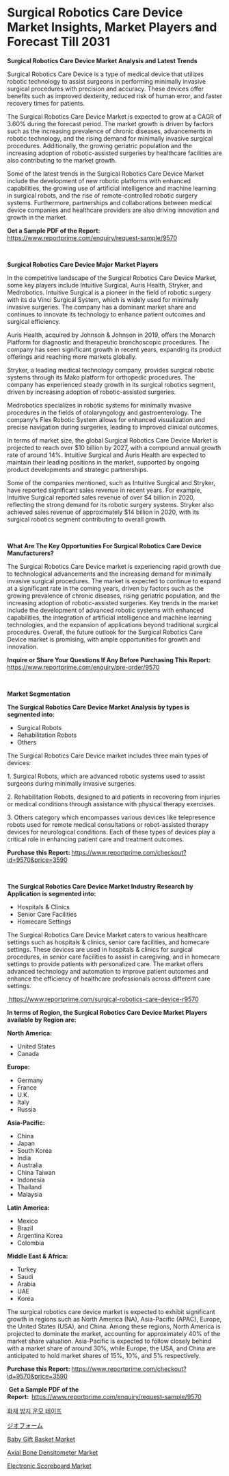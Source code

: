 <p><h1>Surgical Robotics Care Device Market Insights, Market Players and Forecast Till 2031</h1></p><p><strong>Surgical Robotics Care Device Market Analysis and Latest Trends</strong></p>
<p><p>Surgical Robotics Care Device is a type of medical device that utilizes robotic technology to assist surgeons in performing minimally invasive surgical procedures with precision and accuracy. These devices offer benefits such as improved dexterity, reduced risk of human error, and faster recovery times for patients.</p><p>The Surgical Robotics Care Device Market is expected to grow at a CAGR of 3.60% during the forecast period. The market growth is driven by factors such as the increasing prevalence of chronic diseases, advancements in robotic technology, and the rising demand for minimally invasive surgical procedures. Additionally, the growing geriatric population and the increasing adoption of robotic-assisted surgeries by healthcare facilities are also contributing to the market growth.</p><p>Some of the latest trends in the Surgical Robotics Care Device Market include the development of new robotic platforms with enhanced capabilities, the growing use of artificial intelligence and machine learning in surgical robots, and the rise of remote-controlled robotic surgery systems. Furthermore, partnerships and collaborations between medical device companies and healthcare providers are also driving innovation and growth in the market.</p></p>
<p><strong>Get a Sample PDF of the Report:&nbsp;</strong> <a href="https://www.reportprime.com/enquiry/request-sample/9570">https://www.reportprime.com/enquiry/request-sample/9570</a></p>
<p>&nbsp;</p>
<p><strong>Surgical Robotics Care Device Major Market Players</strong></p>
<p><p>In the competitive landscape of the Surgical Robotics Care Device Market, some key players include Intuitive Surgical, Auris Health, Stryker, and Medrobotics. Intuitive Surgical is a pioneer in the field of robotic surgery with its da Vinci Surgical System, which is widely used for minimally invasive surgeries. The company has a dominant market share and continues to innovate its technology to enhance patient outcomes and surgical efficiency.</p><p>Auris Health, acquired by Johnson & Johnson in 2019, offers the Monarch Platform for diagnostic and therapeutic bronchoscopic procedures. The company has seen significant growth in recent years, expanding its product offerings and reaching more markets globally.</p><p>Stryker, a leading medical technology company, provides surgical robotic systems through its Mako platform for orthopedic procedures. The company has experienced steady growth in its surgical robotics segment, driven by increasing adoption of robotic-assisted surgeries.</p><p>Medrobotics specializes in robotic systems for minimally invasive procedures in the fields of otolaryngology and gastroenterology. The company's Flex Robotic System allows for enhanced visualization and precise navigation during surgeries, leading to improved clinical outcomes.</p><p>In terms of market size, the global Surgical Robotics Care Device Market is projected to reach over $10 billion by 2027, with a compound annual growth rate of around 14%. Intuitive Surgical and Auris Health are expected to maintain their leading positions in the market, supported by ongoing product developments and strategic partnerships.</p><p>Some of the companies mentioned, such as Intuitive Surgical and Stryker, have reported significant sales revenue in recent years. For example, Intuitive Surgical reported sales revenue of over $4 billion in 2020, reflecting the strong demand for its robotic surgery systems. Stryker also achieved sales revenue of approximately $14 billion in 2020, with its surgical robotics segment contributing to overall growth.</p></p>
<p>&nbsp;</p>
<p><strong>What Are The Key Opportunities For Surgical Robotics Care Device Manufacturers?</strong></p>
<p><p>The Surgical Robotics Care Device market is experiencing rapid growth due to technological advancements and the increasing demand for minimally invasive surgical procedures. The market is expected to continue to expand at a significant rate in the coming years, driven by factors such as the growing prevalence of chronic diseases, rising geriatric population, and the increasing adoption of robotic-assisted surgeries. Key trends in the market include the development of advanced robotic systems with enhanced capabilities, the integration of artificial intelligence and machine learning technologies, and the expansion of applications beyond traditional surgical procedures. Overall, the future outlook for the Surgical Robotics Care Device market is promising, with ample opportunities for growth and innovation.</p></p>
<p><strong>Inquire or Share Your Questions If Any Before Purchasing This Report:</strong> <a href="https://www.reportprime.com/enquiry/pre-order/9570">https://www.reportprime.com/enquiry/pre-order/9570</a></p>
<p>&nbsp;</p>
<p><strong>Market Segmentation</strong></p>
<p><strong>The Surgical Robotics Care Device Market Analysis by types is segmented into:</strong></p>
<p><ul><li>Surgical Robots</li><li>Rehabilitation Robots</li><li>Others</li></ul></p>
<p><p>The Surgical Robotics Care Device market includes three main types of devices: </p><p>1. Surgical Robots, which are advanced robotic systems used to assist surgeons during minimally invasive surgeries. </p><p>2. Rehabilitation Robots, designed to aid patients in recovering from injuries or medical conditions through assistance with physical therapy exercises. </p><p>3. Others category which encompasses various devices like telepresence robots used for remote medical consultations or robot-assisted therapy devices for neurological conditions. Each of these types of devices play a critical role in enhancing patient care and treatment outcomes.</p></p>
<p><strong>Purchase this Report:&nbsp;</strong><a href="https://www.reportprime.com/checkout?id=9570&price=3590">https://www.reportprime.com/checkout?id=9570&price=3590</a></p>
<p>&nbsp;</p>
<p><strong>The Surgical Robotics Care Device Market Industry Research by Application is segmented into:</strong></p>
<p><ul><li>Hospitals & Clinics</li><li>Senior Care Facilities</li><li>Homecare Settings</li></ul></p>
<p><p>The Surgical Robotics Care Device Market caters to various healthcare settings such as hospitals & clinics, senior care facilities, and homecare settings. These devices are used in hospitals & clinics for surgical procedures, in senior care facilities to assist in caregiving, and in homecare settings to provide patients with personalized care. The market offers advanced technology and automation to improve patient outcomes and enhance the efficiency of healthcare professionals across different care settings.</p></p>
<p><a href="https://www.reportprime.com/surgical-robotics-care-device-r9570">&nbsp;https://www.reportprime.com/surgical-robotics-care-device-r9570</a></p>
<p><strong>In terms of Region, the Surgical Robotics Care Device Market Players available by Region are:</strong></p>
<p>
    <p> <strong> North America: </strong>
        <ul>
            <li>United States</li>
            <li>Canada</li>
        </ul>
        </p> 
    <p> <strong> Europe: </strong>
        <ul>
            <li>Germany</li>
            <li>France</li>
            <li>U.K.</li>
            <li>Italy</li>
            <li>Russia</li>
        </ul>
        </p> 
    <p> <strong> Asia-Pacific: </strong>
        <ul>
            <li>China</li>
            <li>Japan</li>
            <li>South Korea</li>
            <li>India</li>
            <li>Australia</li>
            <li>China Taiwan</li>
            <li>Indonesia</li>
            <li>Thailand</li>
            <li>Malaysia</li>
        </ul>
        </p> 
    <p> <strong> Latin America: </strong>
        <ul>
            <li>Mexico</li>
            <li>Brazil</li>
            <li>Argentina Korea</li>
            <li>Colombia</li>
        </ul>
        </p> 
    <p> <strong> Middle East & Africa: </strong>
        <ul>
            <li>Turkey</li>
            <li>Saudi</li>
            <li>Arabia</li>
            <li>UAE</li>
            <li>Korea</li>
        </ul>
    </p>
    </p>
<p><p>The surgical robotics care device market is expected to exhibit significant growth in regions such as North America (NA), Asia-Pacific (APAC), Europe, the United States (USA), and China. Among these regions, North America is projected to dominate the market, accounting for approximately 40% of the market share valuation. Asia-Pacific is expected to follow closely behind with a market share of around 30%, while Europe, the USA, and China are anticipated to hold market shares of 15%, 10%, and 5% respectively.</p></p>
<p><strong>Purchase this Report: </strong><a href="https://www.reportprime.com/checkout?id=9570&price=3590">https://www.reportprime.com/checkout?id=9570&price=3590</a></p>
<p>&nbsp;<strong>Get a Sample PDF of the Report:&nbsp;&nbsp;</strong><a href="https://www.reportprime.com/enquiry/request-sample/9570">https://www.reportprime.com/enquiry/request-sample/9570</a></p>
<p><strong></strong></p>
<p><p><a href="https://github.com/joannescott9078/Market-Research-Report-List-1/blob/main/351686173864.md">화재 방지 운모 테이프</a></p><p><a href="https://github.com/laurenreichert/Market-Research-Report-List-1/blob/main/244829878650.md">ジオフォーム</a></p><p><a href="https://issuu.com/reportprime-2/docs/baby-gift-basket-market-size-2030.pptx">Baby Gift Basket Market</a></p><p><a href="https://github.com/cameroneffertz/Market-Research-Report-List-1/blob/main/axial-bone-densitometer-market.md">Axial Bone Densitometer Market</a></p><p><a href="https://issuu.com/reportprime-2/docs/electronic-scoreboard-market-size-2030.pptx">Electronic Scoreboard Market</a></p></p>